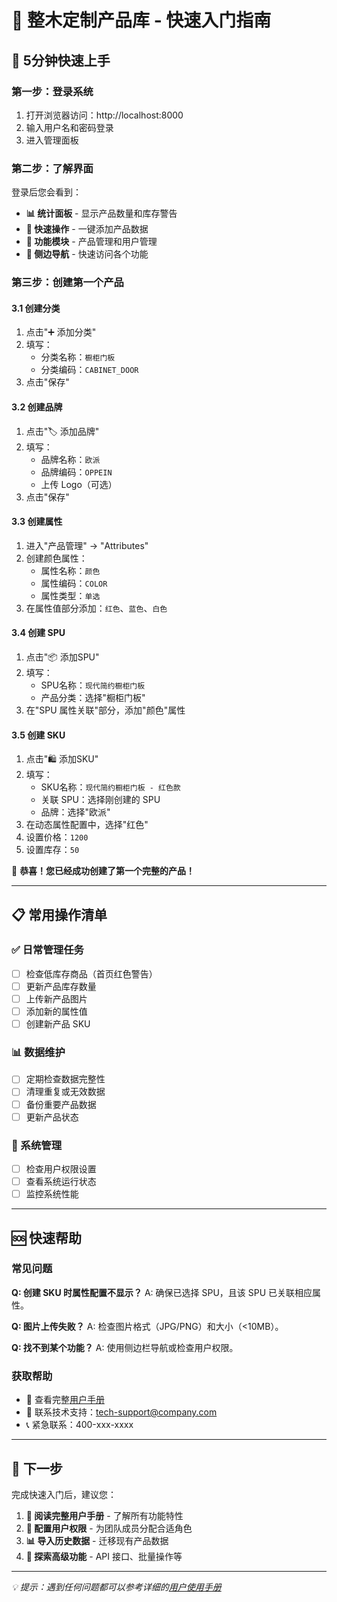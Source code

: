 # 🚀 整木定制产品库 - 快速入门指南

## 📝 5分钟快速上手

### 第一步：登录系统
1. 打开浏览器访问：http://localhost:8000
2. 输入用户名和密码登录
3. 进入管理面板

### 第二步：了解界面
登录后您会看到：
- **📊 统计面板** - 显示产品数量和库存警告
- **🔧 快速操作** - 一键添加产品数据
- **📂 功能模块** - 产品管理和用户管理
- **🧭 侧边导航** - 快速访问各个功能

### 第三步：创建第一个产品

#### 3.1 创建分类
1. 点击"➕ 添加分类"
2. 填写：
   - 分类名称：`橱柜门板`
   - 分类编码：`CABINET_DOOR`
3. 点击"保存"

#### 3.2 创建品牌
1. 点击"🏷️ 添加品牌"
2. 填写：
   - 品牌名称：`欧派`
   - 品牌编码：`OPPEIN`
   - 上传 Logo（可选）
3. 点击"保存"

#### 3.3 创建属性
1. 进入"产品管理" → "Attributes"
2. 创建颜色属性：
   - 属性名称：`颜色`
   - 属性编码：`COLOR`
   - 属性类型：`单选`
3. 在属性值部分添加：`红色`、`蓝色`、`白色`

#### 3.4 创建 SPU
1. 点击"📦 添加SPU"
2. 填写：
   - SPU名称：`现代简约橱柜门板`
   - 产品分类：选择"橱柜门板"
3. 在"SPU 属性关联"部分，添加"颜色"属性

#### 3.5 创建 SKU
1. 点击"🛍️ 添加SKU"
2. 填写：
   - SKU名称：`现代简约橱柜门板 - 红色款`
   - 关联 SPU：选择刚创建的 SPU
   - 品牌：选择"欧派"
3. 在动态属性配置中，选择"红色"
4. 设置价格：`1200`
5. 设置库存：`50`

🎉 **恭喜！您已经成功创建了第一个完整的产品！**

---

## 📋 常用操作清单

### ✅ 日常管理任务
- [ ] 检查低库存商品（首页红色警告）
- [ ] 更新产品库存数量
- [ ] 上传新产品图片
- [ ] 添加新的属性值
- [ ] 创建新产品 SKU

### 📊 数据维护
- [ ] 定期检查数据完整性
- [ ] 清理重复或无效数据
- [ ] 备份重要产品数据
- [ ] 更新产品状态

### 🔧 系统管理
- [ ] 检查用户权限设置
- [ ] 查看系统运行状态
- [ ] 监控系统性能

---

## 🆘 快速帮助

### 常见问题
**Q: 创建 SKU 时属性配置不显示？**
A: 确保已选择 SPU，且该 SPU 已关联相应属性。

**Q: 图片上传失败？**
A: 检查图片格式（JPG/PNG）和大小（<10MB）。

**Q: 找不到某个功能？**
A: 使用侧边栏导航或检查用户权限。

### 获取帮助
- 📖 查看完整[用户手册](./用户使用手册.md)
- 📧 联系技术支持：tech-support@company.com
- 📞 紧急联系：400-xxx-xxxx

---

## 🎯 下一步

完成快速入门后，建议您：

1. **📖 阅读完整用户手册** - 了解所有功能特性
2. **🔧 配置用户权限** - 为团队成员分配合适角色
3. **📊 导入历史数据** - 迁移现有产品数据
4. **🚀 探索高级功能** - API 接口、批量操作等

---

*💡 提示：遇到任何问题都可以参考详细的[用户使用手册](./用户使用手册.md)* 